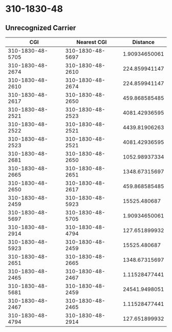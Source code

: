 # 310-1830-48
## Unrecognized Carrier


| CGI | Nearest CGI | Distance |
|-----|-------------|----------|
| 310-1830-48-5705 | 310-1830-48-5697 | 1.90934650061 |
| 310-1830-48-2674 | 310-1830-48-2610 | 224.859941147 |
| 310-1830-48-2610 | 310-1830-48-2674 | 224.859941147 |
| 310-1830-48-2617 | 310-1830-48-2650 | 459.868585485 |
| 310-1830-48-2521 | 310-1830-48-2523 | 4081.42936595 |
| 310-1830-48-2522 | 310-1830-48-2521 | 4439.81906263 |
| 310-1830-48-2523 | 310-1830-48-2521 | 4081.42936595 |
| 310-1830-48-2681 | 310-1830-48-2650 | 1052.98937334 |
| 310-1830-48-2665 | 310-1830-48-2651 | 1348.67315697 |
| 310-1830-48-2650 | 310-1830-48-2617 | 459.868585485 |
| 310-1830-48-2459 | 310-1830-48-5923 | 15525.480687 |
| 310-1830-48-5697 | 310-1830-48-5705 | 1.90934650061 |
| 310-1830-48-2914 | 310-1830-48-4794 | 127.651899932 |
| 310-1830-48-5923 | 310-1830-48-2459 | 15525.480687 |
| 310-1830-48-2651 | 310-1830-48-2665 | 1348.67315697 |
| 310-1830-48-2465 | 310-1830-48-2467 | 1.11528477441 |
| 310-1830-48-5681 | 310-1830-48-2459 | 24541.9498051 |
| 310-1830-48-2467 | 310-1830-48-2465 | 1.11528477441 |
| 310-1830-48-4794 | 310-1830-48-2914 | 127.651899932 |
